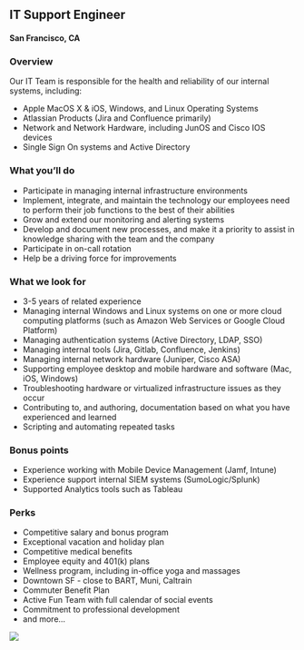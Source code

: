 ## IT Support Engineer
#### San Francisco, CA

### Overview
Our IT Team is responsible for the health and reliability of our internal systems, including:
+	Apple MacOS X & iOS, Windows, and Linux Operating Systems
+	Atlassian Products (Jira and Confluence primarily)
+	Network and Network Hardware, including JunOS and Cisco IOS devices
+	Single Sign On systems and Active Directory

### What you’ll do
+	Participate in managing internal infrastructure environments
+	Implement, integrate, and maintain the technology our employees need to perform their job functions to the best of their abilities
+	Grow and extend our monitoring and alerting systems
+	Develop and document new processes, and make it a priority to assist in knowledge sharing with the team and the company
+	Participate in on-call rotation
+	Help be a driving force for improvements

### What we look for
+	3-5 years of related experience
+	Managing internal Windows and Linux systems on one or more cloud computing platforms (such as Amazon Web Services or Google Cloud Platform)
+	Managing authentication systems (Active Directory, LDAP, SSO)
+	Managing internal tools (Jira, Gitlab, Confluence, Jenkins)
+	Managing internal network hardware (Juniper, Cisco ASA)
+	Supporting employee desktop and mobile hardware and software (Mac, iOS, Windows)
+	Troubleshooting hardware or virtualized infrastructure issues as they occur
+	Contributing to, and authoring, documentation based on what you have experienced and learned
+	Scripting and automating repeated tasks

### Bonus points
+	Experience working with Mobile Device Management (Jamf, Intune)
+	Experience support internal SIEM systems (SumoLogic/Splunk)
+	Supported Analytics tools such as Tableau

### Perks
+	Competitive salary and bonus program
+	Exceptional vacation and holiday plan
+	Competitive medical benefits
+	Employee equity and 401(k) plans
+	Wellness program, including in-office yoga and massages
+	Downtown SF - close to BART, Muni, Caltrain
+	Commuter Benefit Plan
+	Active Fun Team with full calendar of social events
+	Commitment to professional development
+	and more...


[<img src='https://dabuttonfactory.com/button.png?t=Learn+More&f=Calibri-Bold&ts=24&tc=fff&hp=20&vp=8&c=5&bgt=unicolored&bgc=29aafe'>](https://letsrockit.co/job/uelyifn5c3rlbxm-it-support-engineer)
